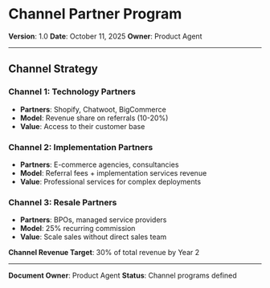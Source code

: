 # Channel Partner Program

**Version**: 1.0
**Date**: October 11, 2025
**Owner**: Product Agent

---

## Channel Strategy

### Channel 1: Technology Partners
- **Partners**: Shopify, Chatwoot, BigCommerce
- **Model**: Revenue share on referrals (10-20%)
- **Value**: Access to their customer base

### Channel 2: Implementation Partners
- **Partners**: E-commerce agencies, consultancies
- **Model**: Referral fees + implementation services revenue
- **Value**: Professional services for complex deployments

### Channel 3: Resale Partners  
- **Partners**: BPOs, managed service providers
- **Model**: 25% recurring commission
- **Value**: Scale sales without direct sales team

**Channel Revenue Target**: 30% of total revenue by Year 2

---

**Document Owner**: Product Agent
**Status**: Channel programs defined

